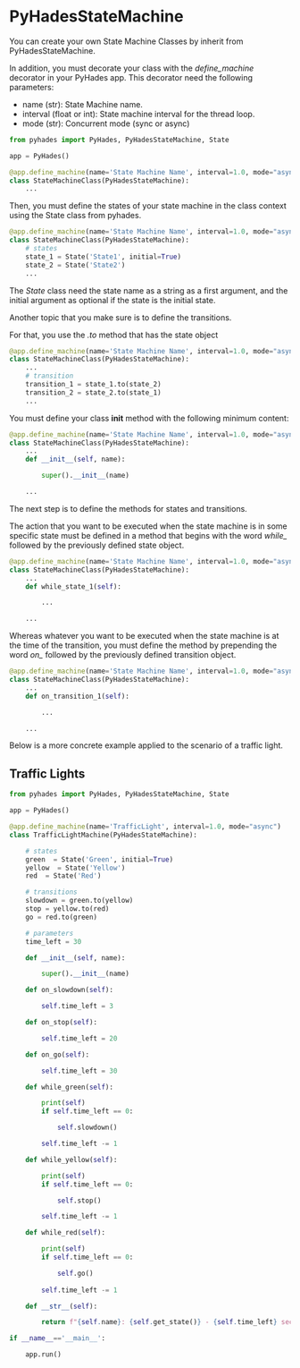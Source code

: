 # PyHadesStateMachine

You can create your own State Machine Classes by inherit from PyHadesStateMachine.

In addition, you must decorate your class with the *define_machine* decorator in your PyHades app. This decorator need the following
parameters:

- name (str): State Machine name.
- interval (float or int): State machine interval for the thread loop.
- mode (str): Concurrent mode (sync or async)

```python
from pyhades import PyHades, PyHadesStateMachine, State

app = PyHades()

@app.define_machine(name='State Machine Name', interval=1.0, mode="async")
class StateMachineClass(PyHadesStateMachine):
    ...
```

Then, you must define the states of your state machine in the class context using the State class from pyhades.

```python
@app.define_machine(name='State Machine Name', interval=1.0, mode="async")
class StateMachineClass(PyHadesStateMachine):
    # states
    state_1 = State('State1', initial=True)
    state_2 = State('State2')
    ...
```

The *State* class need the state name as a string as a first argument, and the initial argument as optional if the state is the initial state.

Another topic that you make sure is to define the transitions.

For that, you use the *.to* method that has the state object

```python
@app.define_machine(name='State Machine Name', interval=1.0, mode="async")
class StateMachineClass(PyHadesStateMachine):
    ...
    # transition
    transition_1 = state_1.to(state_2)
    transition_2 = state_2.to(state_1)
    ...
```

You must define your class __init__ method with the following minimum content:

```python
@app.define_machine(name='State Machine Name', interval=1.0, mode="async")
class StateMachineClass(PyHadesStateMachine):
    ...
    def __init__(self, name):

        super().__init__(name)

    ...
```

The next step is to define the methods for states and transitions. 

The action that you want to be executed when the state machine is in some specific state must be defined in a method that begins with the word *while_* followed by the previously defined state object.

```python
@app.define_machine(name='State Machine Name', interval=1.0, mode="async")
class StateMachineClass(PyHadesStateMachine):
    ...
    def while_state_1(self):

        ...

    ...
```

Whereas whatever you want to be executed when the state machine is at the time of the transition, you must define the method by prepending the word *on_* followed by the previously defined transition object.

```python
@app.define_machine(name='State Machine Name', interval=1.0, mode="async")
class StateMachineClass(PyHadesStateMachine):
    ...
    def on_transition_1(self):

        ...

    ...
```

Below is a more concrete example applied to the scenario of a traffic light.

## Traffic Lights

```python
from pyhades import PyHades, PyHadesStateMachine, State

app = PyHades()

@app.define_machine(name='TrafficLight', interval=1.0, mode="async")
class TrafficLightMachine(PyHadesStateMachine):

    # states
    green  = State('Green', initial=True)
    yellow  = State('Yellow')
    red  = State('Red')

    # transitions
    slowdown = green.to(yellow)
    stop = yellow.to(red)
    go = red.to(green)

    # parameters
    time_left = 30

    def __init__(self, name):

        super().__init__(name)

    def on_slowdown(self):

        self.time_left = 3

    def on_stop(self):

        self.time_left = 20

    def on_go(self):

        self.time_left = 30

    def while_green(self):

        print(self)
        if self.time_left == 0:

            self.slowdown()

        self.time_left -= 1

    def while_yellow(self):

        print(self)
        if self.time_left == 0:

            self.stop()

        self.time_left -= 1

    def while_red(self):

        print(self)
        if self.time_left == 0:

            self.go()
        
        self.time_left -= 1

    def __str__(self):

        return f"{self.name}: {self.get_state()} - {self.time_left} second left."

if __name__=='__main__':

    app.run()
```